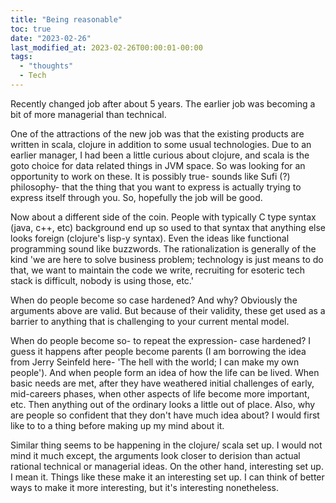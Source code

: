 ```yaml
---
title: "Being reasonable"
toc: true
date: "2023-02-26"
last_modified_at: 2023-02-26T00:00:01-00:00
tags: 
  - "thoughts"
  - Tech
---
```


Recently changed job after about 5 years. The earlier job was becoming a bit of more managerial than technical.

One of the attractions of the new job was that the existing products are written in scala, clojure in addition to some usual technologies. Due to an earlier manager, I had been a little curious about clojure, and scala is the goto choice for data related things in JVM space. So was looking for an opportunity to work on these. It is possibly true- sounds like Sufi (?) philosophy- that the thing that you want to express is actually trying to express itself through you. So, hopefully the job will be good.

Now about a different side of the coin. People with typically C type syntax (java, c++, etc) background end up so used to that syntax that anything else looks foreign (clojure's lisp-y syntax). Even the ideas like functional programming sound like buzzwords. The rationalization is generally of the kind 'we are here to solve business problem; technology is just means to do that, we want to maintain the code we write, recruiting for esoteric tech stack is difficult, nobody is using those, etc.'

When do people become so case hardened? And why? Obviously the arguments above are valid. But because of their validity, these get used as a barrier to anything that is challenging to your current mental model.

When do people become so- to repeat the expression- case hardened? I guess it happens after people become parents (I am borrowing the idea from Jerry Seinfeld here- 'The hell with the world; I can make my own people'). And when people form an idea of how the life can be lived. When basic needs are met, after they have weathered initial challenges of early, mid-careers phases, when other aspects of life become more important, etc. Then anything out of the ordinary looks a little out of place. Also, why are people so confident that they don't have much idea about? I would first like to to a thing before making up my mind about it.

Similar thing seems to be happening in the clojure/ scala set up. I would not mind it much except, the arguments look closer to derision than actual rational technical or managerial ideas. On the other hand, interesting set up. I mean it. Things like these make it an interesting set up. I can think of better ways to make it more interesting, but it's interesting nonetheless.

